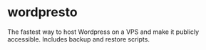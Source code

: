 # wordpresto
The fastest way to host Wordpress on a VPS and make it publicly accessible. Includes backup and restore scripts.
